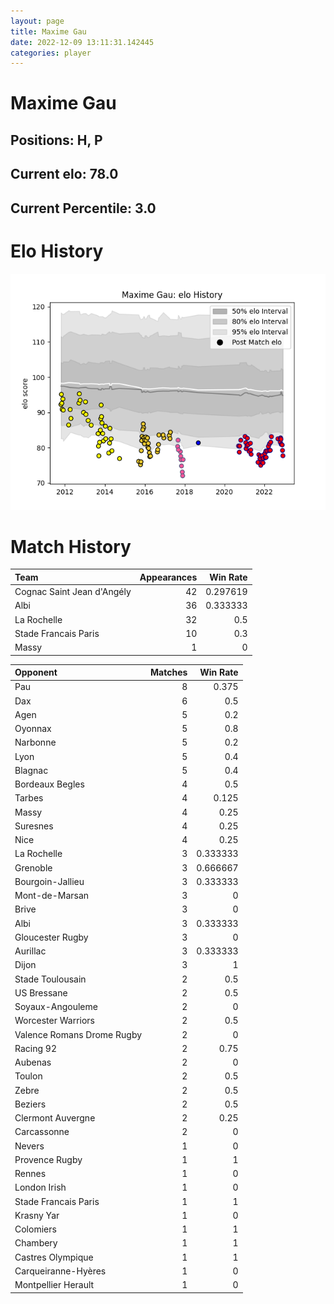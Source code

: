 ```yaml
---  
layout: page  
title: Maxime Gau  
date: 2022-12-09 13:11:31.142445  
categories: player  
---
```

# Maxime Gau

## Positions: H, P

## Current elo: 78.0

## Current Percentile: 3.0

# Elo History


![elo history](history_MaximeGau.png)
# Match History


| Team                       |   Appearances |   Win Rate |
|:---------------------------|--------------:|-----------:|
| Cognac Saint Jean d'Angély |            42 |   0.297619 |
| Albi                       |            36 |   0.333333 |
| La Rochelle                |            32 |   0.5      |
| Stade Francais Paris       |            10 |   0.3      |
| Massy                      |             1 |   0        |

| Opponent                   |   Matches |   Win Rate |
|:---------------------------|----------:|-----------:|
| Pau                        |         8 |   0.375    |
| Dax                        |         6 |   0.5      |
| Agen                       |         5 |   0.2      |
| Oyonnax                    |         5 |   0.8      |
| Narbonne                   |         5 |   0.2      |
| Lyon                       |         5 |   0.4      |
| Blagnac                    |         5 |   0.4      |
| Bordeaux Begles            |         4 |   0.5      |
| Tarbes                     |         4 |   0.125    |
| Massy                      |         4 |   0.25     |
| Suresnes                   |         4 |   0.25     |
| Nice                       |         4 |   0.25     |
| La Rochelle                |         3 |   0.333333 |
| Grenoble                   |         3 |   0.666667 |
| Bourgoin-Jallieu           |         3 |   0.333333 |
| Mont-de-Marsan             |         3 |   0        |
| Brive                      |         3 |   0        |
| Albi                       |         3 |   0.333333 |
| Gloucester Rugby           |         3 |   0        |
| Aurillac                   |         3 |   0.333333 |
| Dijon                      |         3 |   1        |
| Stade Toulousain           |         2 |   0.5      |
| US Bressane                |         2 |   0.5      |
| Soyaux-Angouleme           |         2 |   0        |
| Worcester Warriors         |         2 |   0.5      |
| Valence Romans Drome Rugby |         2 |   0        |
| Racing 92                  |         2 |   0.75     |
| Aubenas                    |         2 |   0        |
| Toulon                     |         2 |   0.5      |
| Zebre                      |         2 |   0.5      |
| Beziers                    |         2 |   0.5      |
| Clermont Auvergne          |         2 |   0.25     |
| Carcassonne                |         2 |   0        |
| Nevers                     |         1 |   0        |
| Provence Rugby             |         1 |   1        |
| Rennes                     |         1 |   0        |
| London Irish               |         1 |   0        |
| Stade Francais Paris       |         1 |   1        |
| Krasny Yar                 |         1 |   0        |
| Colomiers                  |         1 |   1        |
| Chambery                   |         1 |   1        |
| Castres Olympique          |         1 |   1        |
| Carqueiranne-Hyères        |         1 |   0        |
| Montpellier Herault        |         1 |   0        |